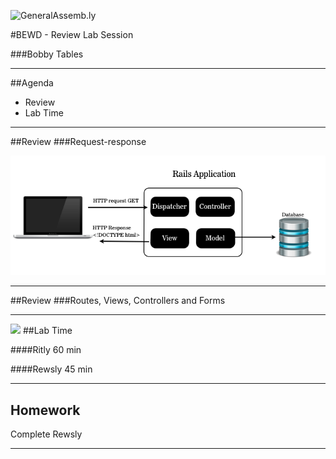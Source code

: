 ![GeneralAssemb.ly](https://github.com/generalassembly/ga-ruby-on-rails-for-devs/raw/master/images/ga.png "GeneralAssemb.ly")

#BEWD - Review Lab Session

###Bobby Tables

---


##Agenda

*	Review
*	Lab Time

---


##Review
###Request-response

![Request Response Diagram](../../assets/rails/response_request.png)

---



##Review
###Routes, Views, Controllers and Forms

---




<img id ='icon' src="../../assets/ICL_icons/Exercise_icon_md.png">
##Lab Time

####Ritly
60 min

####Rewsly
45 min

---


## Homework

Complete Rewsly

---

